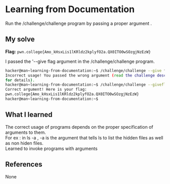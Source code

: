 # Learning from Documentation
Run the /challenge/challenge program by passing a proper argument .

## My solve
**Flag:** `pwn.college{Amo_kHsxLis1lKRldz2kplyfO2a.QX0ITO0wSOzgjNzEzW}`

I passed the '--give flag argument in the /challenge/challenge program.
```bash
hacker@man~learning-from-documentation:~$ /challenge/challenge --give flag
Incorrect usage! You passed the wrong argument (read the challenge description
for details).
hacker@man~learning-from-documentation:~$ /challenge/challenge --giveflag
Correct argument! Here is your flag:
pwn.college{Amo_kHsxLis1lKRldz2kplyfO2a.QX0ITO0wSOzgjNzEzW}
hacker@man~learning-from-documentation:~$
```


## What I learned
The correct usage of programs depends on the proper specification of arguments to them. <br>
For ex : in ls -a , -a is the argument that tells ls to list the hidden files as well as non hiden files.<br>
Learned to invoke programs with arguments

## References 
None
